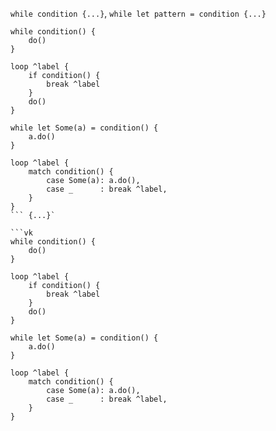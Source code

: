 `while condition {...}`, `while let pattern = condition {...}`

```vk
while condition() {
    do()
}
```

```vk
loop ^label {
    if condition() {
        break ^label
    }
    do()
}
```

```vk
while let Some(a) = condition() {
    a.do()
}
```

```vk
loop ^label {
    match condition() {
        case Some(a): a.do(),
        case _      : break ^label,
    }
}
``` {...}`

```vk
while condition() {
    do()
}
```

```vk
loop ^label {
    if condition() {
        break ^label
    }
    do()
}
```

```vk
while let Some(a) = condition() {
    a.do()
}
```

```vk
loop ^label {
    match condition() {
        case Some(a): a.do(),
        case _      : break ^label,
    }
}
```